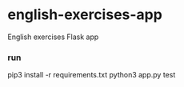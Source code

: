 # english-exercises-app

English exercises Flask app

### run
pip3 install -r requirements.txt
python3 app.py
test
